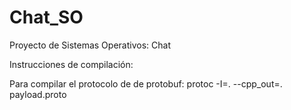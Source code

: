 # Chat_SO
Proyecto de Sistemas Operativos: Chat

Instrucciones de compilación:

Para compilar el protocolo de de protobuf:
protoc -I=. --cpp_out=. payload.proto
